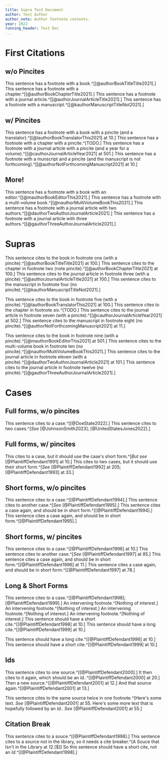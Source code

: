 ```yaml
---
title: Supra Test Document
author: Test Author
author_note: Author footnote contents.
year: 2022
running_header: Test Doc
...
```


# First Citations

## w/o Pincites

This sentence has a footnote with a book.^[[@authorBookTitleTitle2021].]
This sentence has a footnote with a chapter.^[[@authorBookChapterTitle2021].]
This sentence has a footnote with a journal article.^[[@authorJournalArticleTitle2021].]
This sentence has a footnote with a manuscript.^[[@kauthorManuscriptTitleNot2021].]

## w/ Pincites

This sentence has a footnote with a book with a pincite (and a translator).^[[@lauthorBookTranslatorThis2021] at 10.]
This sentence has a footnote with a chapter with a pincite.^[TODO.]
This sentence has a footnote with a journal article with a pincite (and a year for a volume).^[[@cauthorJournalArticleYear2021] at 501.]
This sentence has a footnote with a munscript and a pincite (and the manuscript is not forthcoming).^[[@authorNotForthcomingManuscript2021] at 10.]

## More!

This sentence has a footnote with a book with an editor.^[[@mauthorBookEditorThis2021].]
This sentence has a footnote with a multi-volume book.^[[@nauthorMultiVolumeBookThis2021].]
This sentence has a footnote with a journal article with two authors.^[[@dauthorTwoAuthorJournalArticle2021].]
This sentence has a footnote with a journal article with three authors.^[[@gauthorThreeAuthorJournalArticle2021].]

# Supras

This sentence cites to the book in footnote one (with a pincite).^[[@authorBookTitleTitle2021] at 100.]
This sentence cites to the chapter in footnote two (note pincite).^[[@authorBookChapterTitle2021] at 100.]
This sentence cites to the journal article in footnote three (with a pincite).^[[@authorJournalArticleTitle2021] at 100.]
This sentence cites to the manuscript in footnote four (no pincite).^[[@kauthorManuscriptTitleNot2021].]

This sentence cites to the book in footnote five (with a pincite).^[[@lauthorBookTranslatorThis2021] at 100.]
This sentence cites to the chapter in footnote six.^[TODO.]
This sentence cites to the journal article in footnote seven (with a pincite).^[[@cauthorJournalArticleYear2021] at 502.]
This sentence cites to the manuscript in footnote eight (no pincite).^[[@authorNotForthcomingManuscript2021] at 11.]

This sentence cites to the book in footnote nine (with a pincite).^[[@mauthorBookEditorThis2021] at 501.]
This sentence cites to the multi-volume book in footnote ten (no pincite).^[[@nauthorMultiVolumeBookThis2021].]
This sentence cites to the journal article in footnote eleven (with a pincite).^[[@dauthorTwoAuthorJournalArticle2021] at 101.]
This sentence cites to the journal article in footnote twelve (no pincite).^[[@gauthorThreeAuthorJournalArticle2021].]

# Cases

## Full forms, w/o pincites

This sentence cites to a case.^[[@DoeState2022].]
This sentence cites to two cases.^[*See* [@JohnsonSmith2023]; [@UnitedStatesJones2022].]

## Full forms, w/ pincites

This cites to a case, but it should use the case's short form.^[*But see* [@PlaintiffDefendant1991] at 10.]
This cites to two cases, but it should use their short form.^[*See* [@PlaintiffDefendant1992] at 205; [@PlaintiffDefendant1993] at 33.]

## Short forms, w/o pincites

This sentence cites to a case.^[[@PlaintiffDefendant1994].]
This sentence cites to another case.^[*See* [@PlaintiffDefendant1995].]
This sentence cites a case again, and should be in short form.^[[@PlaintiffDefendant1994].]
This sentence cites a case again, and should be in short form.^[[@PlaintiffDefendant1995].]

## Short forms, w/ pincites

This sentence cites to a case.^[[@PlaintiffDefendant1996] at 10.]
This sentence cites to another case.^[*See* [@PlaintiffDefendant1997] at 85.]
This sentence cites a case again, and should be in short form.^[[@PlaintiffDefendant1996] at 11.]
This sentence cites a case again, and should be in short form.^[[@PlaintiffDefendant1997] at 78.]

## Long & Short Forms

This sentence cites to a case.^[[@PlaintiffDefendant1998]; [@PlaintiffDefendant1999].]
An intervening footnote.^[Nothing of interest.]
An intervening footnote.^[Nothing of interest.]
An intervening footnote.^[Nothing of interest.]
An intervening footnote.^[Nothing of interest.]
This sentence should have a short cite.^[[@PlaintiffDefendant1998] at 10.]
This sentence should have a long cite.^[[@PlaintiffDefendant1999] at 10.]

This sentence should have a long cite.^[[@PlaintiffDefendant1996] at 10.]
This sentence should have a short cite.^[[@PlaintiffDefendant1999] at 10.]

## Ids

This sentence cites to one source.^[[@PlaintiffDefendant2000].]
It then cites to it again, which should be an *Id.*.^[[@PlaintiffDefendant2000] at 20.]
Then a new source.^[[@PlaintiffDefendant2001] at 12.]
And that source again.^[[@PlaintiffDefendant2001] at 13.]

This sentence cites to the same source twice in one footnote.^[Here's some text. *See* [@PlaintiffDefendant2001] at 55. Here's some more text that is hopefully followed by an *Id.*. *See* [@PlaintiffDefendant2001] at 55.]

## Citation Break

This sentence cites to a souce.^[[@PlaintiffDefendant1998].]
This sentence cites to a source not in the library, so it needs a cite breaker.^[A Souce that Isn't in the Library at 12.[$]]
So this sentence should have a short cite, not an *Id.*^[[@PlaintiffDefendant1998].]
